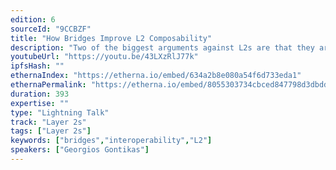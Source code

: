 ```yaml
---
edition: 6
sourceId: "9CCBZF"
title: "How Bridges Improve L2 Composability"
description: "Two of the biggest arguments against L2s are that they are breaking composability and interoperability. DApps are deployed as stand-alone apps in each L2 with limited ability to communicate with each other. This leads to silos and several issues in terms of capital efficiency, governance, security, user experience and maintenance. We will explore how bridges should become the interoperability layer that will connect all the protocol “silos” across L2s, by using secure message passing."
youtubeUrl: "https://youtu.be/43LXzRlJ77k"
ipfsHash: ""
ethernaIndex: "https://etherna.io/embed/634a2b8e080a54f6d733eda1"
ethernaPermalink: "https://etherna.io/embed/8055303734cbced847798d3dbdd0cb3c22ee8a3b78c422b4a913cc3834fdbdb1"
duration: 393
expertise: ""
type: "Lightning Talk"
track: "Layer 2s"
tags: ["Layer 2s"]
keywords: ["bridges","interoperability","L2"]
speakers: ["Georgios Gontikas"]
---
```


